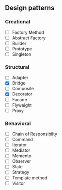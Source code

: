 ## Design patterns

### Creational
- [ ] Factory Method
- [ ] Abstract Factory
- [ ] Builder
- [ ] Prototype
- [ ] Singleton

### Structural
- [ ] Adapter
- [x] Bridge
- [ ] Composite
- [x] Decorator
- [ ] Facade
- [ ] Flyweight
- [ ] Proxy

### Behavioral
- [ ] Chain of Responsibilty
- [ ] Command
- [ ] Iterator
- [ ] Mediator
- [ ] Memento
- [ ] Observer
- [ ] State
- [ ] Strategy
- [ ] Template method
- [ ] Visitor